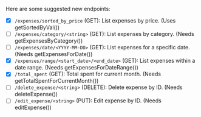 Here are some suggested new endpoints:

- [x] `/expenses/sorted_by_price` (GET): List expenses by price. (Uses getSortedByVal())
- [ ] `/expenses/category/<string>` (GET): List expenses by category. (Needs getExpensesByCategory())
- [ ] `/expenses/date/<YYYY-MM-DD>` (GET): List expenses for a specific date. (Needs getExpensesForDate())
- [x] `/expenses/range/<start_date>/<end_date>` (GET): List expenses within a date range. (Needs getExpensesForDateRange())
- [x] `/total_spent` (GET): Total spent for current month. (Needs getTotalSpentForCurrentMonth())
- [ ] `/delete_expense/<string>` (DELETE): Delete expense by ID. (Needs deleteExpense())
- [ ] `/edit_expense/<string>` (PUT): Edit expense by ID. (Needs editExpense())
